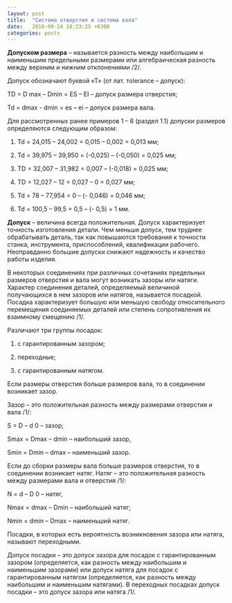 ```yaml
---
layout: post
title:  "Система отверстия и система вала"
date:   2018-09-24 18:23:25 +0300
categories: posts
---
```

**Допуском размера** – называется разность между наибольшим и наименьшим предельными размерами или алгебраическая разность между верхним и нижним отклонениями /2/.

Допуск обозначают буквой «Т» (от лат. тolerance – допуск):

TD = D max – Dmin = ES – EI –         допуск размера отверстия;

Td = dmax  - dmin = es – ei – допуск размера вала.

Для рассмотренных ранее примеров 1 – 6 (раздел 1.1) допуски размеров определяются следующим образом:

1) Td = 24,015 – 24,002 = 0,015 – 0,002 = 0,013 мм;

2) Td = 39,975 – 39,950 = (-0,025) – (-0,050) = 0,025 мм;

3) TD = 32,007 – 31,982 = 0,007 – (-0,018) = 0,025 мм;

4) TD = 12,027 – 12 = 0,027 – 0 = 0,027 мм;

5) Td = 78 – 77,954 = 0 – (- 0,046) = 0,046 мм;

6) Td = 100,5 – 99,5 = 0,5 – (- 0,5) = 1 мм.

**Допуск** – величина всегда положительная. Допуск характеризует точность изготовления детали. Чем меньше допуск, тем труднее обрабатывать деталь, так как повышаются требования к точности станка, инструмента, приспособлений, квалификации рабочего. Неоправданно большие допуски снижают надежность и качество работы изделия.

В некоторых соединениях при различных сочетаниях предельных размеров отверстия и вала могут возникать зазоры или натяги. Характер соединения деталей, определяемый величиной получающихся в нем зазоров или натягов, называется посадкой. Посадка характеризует большую или меньшую свободу относительного перемещения соединяемых деталей или степень сопротивления их взаимному смещению /1/.

Различают три группы посадок:

1) с гарантированным зазором;

2) переходные;

3) с гарантированным натягом.

Если размеры отверстия больше размеров вала, то в соединении возникает зазор.

Зазор – это положительная разность между размерами отверстия и вала /1/:

S = D – d 0 – зазор;

Smax = Dmax – dmin – наибольший зазор,

Smin = Dmin – dmax – наименьший зазор.

Если до сборки размеры вала больше размеров отверстия, то в соединении возникает натяг. Натяг – это положительная разность между размерами вала и отверстия /1/:

N = d – D 0 –   натяг,

Nmax = dmax – Dmin – наибольший натяг;

Nmin = dmin – Dmax –  наименьший натяг.

Посадки, в которых есть вероятность возникновения зазора или натяга, называют переходными.

Допуск посадки – это допуск зазора для посадок с гарантированным зазором (определяется, как разность между наибольшим и наименьшим зазорами) или допуск натяга для посадок с гарантированным натягом (определяется, как разность между наибольшим и наименьшим натягами). В переходных посадках допуск посадки – это допуск зазора или натяга /1/.
